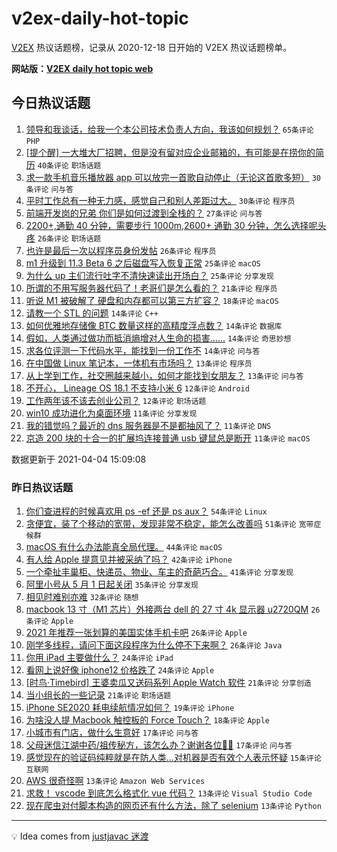 # v2ex-daily-hot-topic

[V2EX](https://www.v2ex.com/) 热议话题榜，记录从 2020-12-18 日开始的 V2EX 热议话题榜单。

**网站版：[V2EX daily hot topic web](https://boojack.github.io/v2ex-daily-hot-topic-web/)**

## 今日热议话题

<!-- TODAY BEGIN -->

1. [领导和我谈话，给我一个本公司技术负责人方向，我该如何规划？](https://www.v2ex.com/t/767885) `65条评论` `PHP`
1. [[提个醒] 一大堆大厂招聘，但是没有留对应企业邮箱的，有可能是在捞你的简历](https://www.v2ex.com/t/767879) `40条评论` `职场话题`
1. [求一款手机音乐播放器 app 可以放完一首歌自动停止（无论这首歌多短）](https://www.v2ex.com/t/767921) `30条评论` `问与答`
1. [平时工作总有一种无力感，感觉自己和别人差距过大。](https://www.v2ex.com/t/767938) `30条评论` `程序员`
1. [前端开发岗的兄弟 你们是如何过渡到全栈的？](https://www.v2ex.com/t/767877) `27条评论` `问与答`
1. [2200+,通勤 40 分钟，需要步行 1000m,2600+ 通勤 30 分钟，怎么选择呢头疼](https://www.v2ex.com/t/767890) `26条评论` `职场话题`
1. [也许是最后一次以程序员身份发帖](https://www.v2ex.com/t/767990) `26条评论` `程序员`
1. [m1 升级到 11.3 Beta 6 之后磁盘写入恢复正常](https://www.v2ex.com/t/767897) `25条评论` `macOS`
1. [为什么 up 主们流行吐字不清快速读出开场白？](https://www.v2ex.com/t/767902) `25条评论` `分享发现`
1. [所谓的不用写服务器代码了！老哥们是怎么看的？](https://www.v2ex.com/t/767982) `21条评论` `程序员`
1. [听说 M1 被破解了 硬盘和内存都可以第三方扩容？](https://www.v2ex.com/t/767969) `18条评论` `macOS`
1. [请教一个 STL 的问题](https://www.v2ex.com/t/767994) `14条评论` `C++`
1. [如何优雅地存储像 BTC 数量这样的高精度浮点数？](https://www.v2ex.com/t/767974) `14条评论` `数据库`
1. [假如，人类通过做功而抵消熵增对人生命的损害……](https://www.v2ex.com/t/767966) `14条评论` `奇思妙想`
1. [求各位评测一下代码水平，能找到一份工作不](https://www.v2ex.com/t/767953) `14条评论` `问与答`
1. [在中国做 Linux 笔记本，一体机有市场吗？](https://www.v2ex.com/t/768012) `13条评论` `程序员`
1. [从上学到工作，社交圈越来越小，如何才能找到女朋友？](https://www.v2ex.com/t/767934) `13条评论` `问与答`
1. [不开心， Lineage OS 18.1 不支持小米 6](https://www.v2ex.com/t/767945) `12条评论` `Android`
1. [工作两年该不该去创业公司？](https://www.v2ex.com/t/767915) `12条评论` `职场话题`
1. [win10 成功进化为桌面环境](https://www.v2ex.com/t/767975) `11条评论` `分享发现`
1. [我的错觉吗？最近的 dns 服务器是不是都抽风了？](https://www.v2ex.com/t/767930) `11条评论` `DNS`
1. [京造 200 块的十合一的扩展坞连接普通 usb 键鼠总是断开](https://www.v2ex.com/t/767920) `11条评论` `macOS`

数据更新于 2021-04-04 15:09:08

<!-- TODAY END -->

### 昨日热议话题

<!-- YESTERDAY BEGIN -->

1. [你们查进程的时候喜欢用 ps -ef 还是 ps aux？](https://www.v2ex.com/t/767746) `54条评论` `Linux`
1. [贪便宜，装了个移动的宽带，发现非常不稳定，能怎么改善吗](https://www.v2ex.com/t/767800) `51条评论` `宽带症候群`
1. [macOS 有什么办法能真全局代理。](https://www.v2ex.com/t/767745) `44条评论` `macOS`
1. [有人给 Apple 提意见并被采纳了吗？](https://www.v2ex.com/t/767750) `42条评论` `iPhone`
1. [一个牵扯丰巢柜、快递员、物业、车主的奇葩巧合。](https://www.v2ex.com/t/767741) `41条评论` `分享发现`
1. [阿里小号从 5 月 1 日起关闭](https://www.v2ex.com/t/767780) `35条评论` `分享发现`
1. [相见时难别亦难](https://www.v2ex.com/t/767759) `32条评论` `随想`
1. [macbook 13 寸（M1 芯片）外接两台 dell 的 27 寸 4k 显示器 u2720QM](https://www.v2ex.com/t/767784) `26条评论` `Apple`
1. [2021 年推荐一张划算的美国实体手机卡吧](https://www.v2ex.com/t/767793) `26条评论` `Apple`
1. [刚学多线程，请问下面这段程序为什么停不下来啊？](https://www.v2ex.com/t/767839) `26条评论` `Java`
1. [你用 iPad 主要做什么？](https://www.v2ex.com/t/767856) `24条评论` `iPad`
1. [看网上说好像 iphone12 价格跌了](https://www.v2ex.com/t/767751) `24条评论` `Apple`
1. [[时鸟·Timebird] 王婆卖瓜又送码系列 Apple Watch 软件](https://www.v2ex.com/t/767788) `21条评论` `分享创造`
1. [当小组长的一些记录](https://www.v2ex.com/t/767732) `21条评论` `职场话题`
1. [iPhone SE2020 耗电续航情况如何？](https://www.v2ex.com/t/767729) `19条评论` `iPhone`
1. [为啥没人提 Macbook 触控板的 Force Touch？](https://www.v2ex.com/t/767864) `18条评论` `Apple`
1. [小城市有门店，做什么生意好](https://www.v2ex.com/t/767767) `17条评论` `问与答`
1. [父母迷信江湖中药/祖传秘方，该怎么办？谢谢各位🙏🙏](https://www.v2ex.com/t/767770) `17条评论` `问与答`
1. [感觉现在的验证码纯粹就是在防人类...对机器是否有效个人表示怀疑](https://www.v2ex.com/t/767833) `15条评论` `互联网`
1. [AWS 很奇怪啊](https://www.v2ex.com/t/767824) `13条评论` `Amazon Web Services`
1. [求救！ vscode 到底怎么格式化 vue 代码？](https://www.v2ex.com/t/767822) `13条评论` `Visual Studio Code`
1. [现在爬虫对付脚本构造的网页还有什么方法，除了 selenium](https://www.v2ex.com/t/767807) `13条评论` `Python`

<!-- YESTERDAY END -->

---

💡 Idea comes from [justjavac 迷渡](https://github.com/justjavac/)
